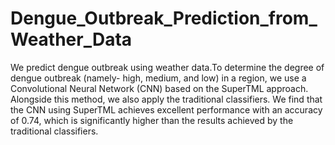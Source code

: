 # Dengue_Outbreak_Prediction_from_Weather_Data
We predict dengue outbreak using weather data.To determine the degree of dengue outbreak (namely- high, medium, and low) in a region, we use a Convolutional Neural Network (CNN) based on the SuperTML approach. Alongside this method, we also apply the traditional classifiers. We find that the CNN using SuperTML achieves excellent performance with an accuracy of 0.74, which is significantly higher than the results achieved by the traditional classifiers.
